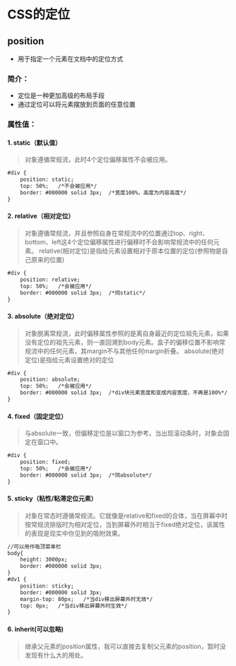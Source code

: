 # CSS的定位

## position
- 用于指定一个元素在文档中的定位方式

### 简介：
- 定位是一种更加高级的布局手段
- 通过定位可以将元素摆放到页面的任意位置

### 属性值：

#### 1. static（默认值）
> 对象遵循常规流，此时4个定位偏移属性不会被应用。

```html
#div {
	position: static;
  	top: 50%;	/*不会被应用*/
  	border: #000000 solid 3px;	/*宽度100%，高度为内容高度*/
}
```

#### 2. relative（相对定位）
> 对象遵循常规流，并且参照自身在常规流中的位置通过top、right、bottom、left这4个定位偏移属性进行偏移时不会影响常规流中的任何元素。
> relative(相对定位)是指给元素设置相对于原本位置的定位(参照物是自己原来的位置)

```html
#div {
	position: relative;
	top: 50%;	/*会被应用*/
	border: #000000 solid 3px;	/*同static*/
}
```

#### 3. absolute（绝对定位）
> 对象脱离常规流，此时偏移属性参照的是离自身最近的定位祖先元素，如果没有定位的祖先元素，则一直回溯到body元素。盒子的偏移位置不影响常规流中的任何元素，其margin不与其他任何margin折叠。
> absolute(绝对定位)是指给元素设置绝对的定位

```html
#div {
	position: absolute;
	top: 50%;	/*会被应用*/
	border: #000000 solid 3px;	/*div块元素宽度和变成内容宽度，不再是100%*/
}
```

#### 4. fixed（固定定位）
> 与absolute一致，但偏移定位是以窗口为参考。当出现滚动条时，对象会固定在窗口中。

```html
#div {
	position: fixed;
	top: 50%;	/*会被应用*/
	border: #000000 solid 3px;	/*同absolute*/
}
```

#### 5. sticky（粘性/粘滞定位元素）
> 对象在常态时遵循常规流。它就像是relative和fixed的合体，当在屏幕中时按常规流排版时为相对定位，当到屏幕外时相当于fixed绝对定位，该属性的表现是现实中你见到的吸附效果。

```html
//可以用作吸顶菜单栏
body{
	height: 3000px;
	border: #000000 solid 3px;
}
#dv1 {
	position: sticky;
	border: #000000 solid 3px;
	margin-top: 80px;	/*当div移出屏幕外时无效*/
	top: 0px;	/*当div移出屏幕外时生效*/
}
```

#### 6. inherit(可以忽略)
> 继承父元素的position属性，我可以直接去复制父元素的position，暂时没发现有什么大的用处。
